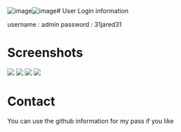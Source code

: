 ![image](https://github.com/ozanbalci/FTP-Chat-System-Sohbet-Sistemi/assets/61565931/1e3c91ab-f12a-49a0-ba64-a1e23d1c987b)![image](https://github.com/ozanbalci/FTP-Chat-System-Sohbet-Sistemi/assets/61565931/a2a7e084-d241-401a-aaa1-cda7f67d8d76)# User Login information

username : admin
password : 31jared31

# Screenshots

<img src="https://media.discordapp.net/attachments/1081623965119811624/1241721062664831128/panel-4.png?ex=664b3a5b&is=6649e8db&hm=1c9511defe6d4749db077eb017f6784488d3da6e79ec727370054adf9a2652ef&=&format=webp&quality=lossless&width=1775&height=905"/>  
<img src="https://media.discordapp.net/attachments/1081623965119811624/1241721063600296007/panel-1.png?ex=664b3a5b&is=6649e8db&hm=283e44bb6e1fc124374018142e1ff50dd3dc07d03a9c4b82fc272adc4596af05&=&format=webp&quality=lossless&width=1782&height=905"/>
<img src="https://media.discordapp.net/attachments/1081623965119811624/1241721064170717295/pane-2.png?ex=664b3a5b&is=6649e8db&hm=eb5efa55785cbf05b7cbee98b85547baac0e612c9b8c46a9dab5ea1a7f771466&=&format=webp&quality=lossless&width=1782&height=905"/>
<img src="https://media.discordapp.net/attachments/1081623965119811624/1241721064745205830/panel-3.png?ex=664b3a5b&is=6649e8db&hm=548551e3400c82b40f000a60e2e059a8490e3e35e1b071906eb33fe008f32a1c&=&format=webp&quality=lossless&width=1777&height=905"/>

# Contact 

You can use the github information for my pass if you like
